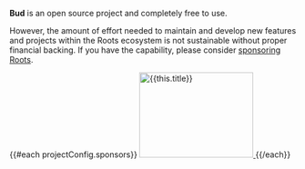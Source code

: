 **Bud** is an open source project and completely free to use.

However, the amount of effort needed to maintain and develop new features and projects within the Roots ecosystem is not sustainable without proper financial backing. If you have the capability, please consider [sponsoring Roots](https://github.com/sponsors/roots).

{{#each projectConfig.sponsors}}
<a href="{{this.url}}">
<img src="{{this.image}}" alt="{{this.title}}" width="200" height="150"/>
</a>
{{/each}}
